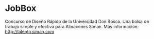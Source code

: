 # JobBox
Concurso de Diseño Rápido de la Universidad Don Bosco. Una bolsa de trabajo simple y efectiva para Almacenes Siman. Más información:
http://talento.siman.com
